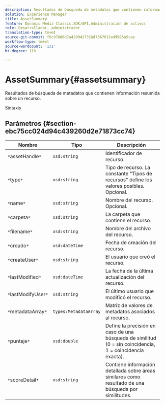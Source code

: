 ```yaml
---
description: Resultados de búsqueda de metadatos que contienen información resumida sobre un recurso.
solution: Experience Manager
title: AssetSummary
feature: Dynamic Media Classic,SDK/API,Administración de activos
role: Desarrollador, administrador
translation-type: tm+mt
source-git-commit: f6c97606d7a4209427316d7367013ad9585a5cae
workflow-type: tm+mt
source-wordcount: '131'
ht-degree: 11%

---
```



# AssetSummary{#assetsummary}

Resultados de búsqueda de metadatos que contienen información resumida sobre un recurso.

Sintaxis

## Parámetros {#section-ebc75cc024d94c439260d2e71873cc74}

| Nombre | Tipo | Descripción |
|---|---|---|
| `*`assetHandle`*` | `xsd:string` | Identificador de recurso. |
| `*`type`*` | `xsd:string` | Tipo de recurso. La constante &quot;Tipos de recursos&quot; define los valores posibles. Opcional. |
| `*`name`*` | `xsd:string` | Nombre del recurso. Opcional. |
| `*`carpeta`*` | `xsd:string` | La carpeta que contiene el recurso. |
| `*`filename`*` | `xsd:string` | Nombre del archivo del recurso. |
| `*`creado`*` | `xsd:dateTime` | Fecha de creación del recurso. |
| `*`createUser`*` | `xsd:string` | El usuario que creó el recurso. |
| `*`lastModified`*` | `xsd:dateTime` | La fecha de la última actualización del recurso. |
| `*`lastModifyUser`*` | `xsd:string` | El último usuario que modificó el recurso. |
| `*`metadataArray`*` | `types:MetadataArray` | Matriz de valores de metadatos asociados al recurso. |
| `*`puntaje`*` | `xsd:double` | Define la precisión en caso de una búsqueda de similitud (0 = sin coincidencia, 1 = coincidencia exacta). |
| `*`scoreDetail`*` | `xsd:string` | Contiene información detallada sobre áreas similares como resultado de una búsqueda por similitudes. |

